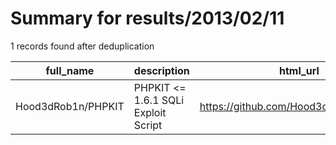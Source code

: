 
# Summary for results/2013/02/11
    
1 records found after deduplication

| full_name | description | html_url | matched_list | matched_count | pushed_at | size | stargazers_count | language | forks_count |
|--------------------|-------------------------------------|---------------------------------------|----------------|-----------------|---------------------------|--------|--------------------|------------|---------------|
| Hood3dRob1n/PHPKIT | PHPKIT <= 1.6.1 SQLi Exploit Script | https://github.com/Hood3dRob1n/PHPKIT | ['exploit'] | 1 | 2013-02-11 06:50:30+00:00 | 108 | 4 | Shell | 4 |
